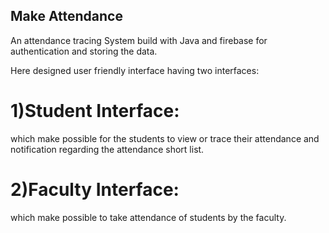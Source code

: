 ## Make Attendance
An attendance tracing System build with Java and firebase for authentication and storing the data.

Here designed user friendly interface having two interfaces:
# 1)Student Interface:
which make possible for the students to view or trace their attendance and notification regarding the attendance short list.
# 2)Faculty Interface:
which make possible to take attendance of students by the faculty.
